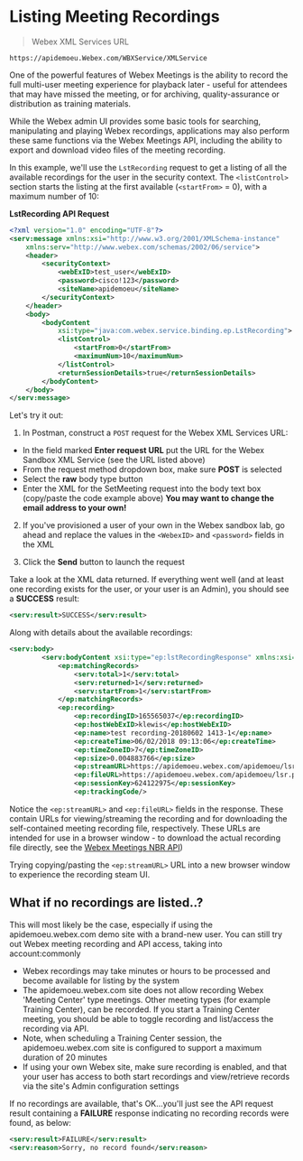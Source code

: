 # Listing Meeting Recordings

> Webex XML Services URL

```http
https://apidemoeu.Webex.com/WBXService/XMLService
```

One of the powerful features of Webex Meetings is the ability to record the full multi-user meeting experience for playback later - useful for attendees that may have missed the meeting, or for archiving, quality-assurance or distribution as training materials.

While the Webex admin UI provides some basic tools for searching, manipulating and playing Webex recordings, applications may also perform these same functions via the Webex Meetings API, including the ability to export and download video files of the meeting recording.

In this example, we'll use the `LstRecording` request to get a listing of all the available recordings for the user in the security context.  The `<listControl>` section starts the listing at the first available (`<startFrom>` = 0), with a maximum number of 10:

**LstRecording API Request**

```xml
<?xml version="1.0" encoding="UTF-8"?>
<serv:message xmlns:xsi="http://www.w3.org/2001/XMLSchema-instance"
    xmlns:serv="http://www.webex.com/schemas/2002/06/service">
    <header>
        <securityContext>
            <webExID>test_user</webExID>
            <password>cisco!123</password>
            <siteName>apidemoeu</siteName>
        </securityContext>
    </header>
    <body>
        <bodyContent
            xsi:type="java:com.webex.service.binding.ep.LstRecording">
            <listControl>
                <startFrom>0</startFrom>
                <maximumNum>10</maximumNum>
            </listControl>
            <returnSessionDetails>true</returnSessionDetails>
        </bodyContent>
    </body>
</serv:message>
```

Let's try it out:

1. In Postman, construct a `POST` request for the Webex XML Services URL:
  * In the field marked **Enter request URL** put the URL for the Webex Sandbox XML Service (see the URL listed above)
  * From the request method dropdown box, make sure **POST** is selected
  * Select the **raw** body type button
  * Enter the XML for the SetMeeting request into the body text box (copy/paste the code example above) **You may want to change the email address to your own!**

2. If you've provisioned a user of your own in the Webex sandbox lab, go ahead and replace the values in the `<WebexID>` and `<password>` fields in the XML

3. Click the **Send** button to launch the request

Take a look at the XML data returned.  If everything went well (and at least one recording exists for the user, or your user is an Admin), you should see a **SUCCESS** result:

```xml
<serv:result>SUCCESS</serv:result>
```

Along with details about the available recordings:

```xml
<serv:body>
        <serv:bodyContent xsi:type="ep:lstRecordingResponse" xmlns:xsi="http://www.w3.org/2001/XMLSchema-instance">
            <ep:matchingRecords>
                <serv:total>1</serv:total>
                <serv:returned>1</serv:returned>
                <serv:startFrom>1</serv:startFrom>
            </ep:matchingRecords>
            <ep:recording>
                <ep:recordingID>165565037</ep:recordingID>
                <ep:hostWebExID>klewis</ep:hostWebExID>
                <ep:name>test recording-20180602 1413-1</ep:name>
                <ep:createTime>06/02/2018 09:13:06</ep:createTime>
                <ep:timeZoneID>7</ep:timeZoneID>
                <ep:size>0.004883766</ep:size>
                <ep:streamURL>https://apidemoeu.webex.com/apidemoeu/lsr.php?RCID=ef8b9ee0d5118637f1242372017411ef</ep:streamURL>
                <ep:fileURL>https://apidemoeu.webex.com/apidemoeu/lsr.php?RCID=0ef70345c91739961182452f058e0bf5</ep:fileURL>
                <ep:sessionKey>624122975</ep:sessionKey>
                <ep:trackingCode/>
```

Notice the `<ep:streamURL>` and `<ep:fileURL>` fields in the response.  These contain URLs for viewing/streaming the recording and for downloading the self-contained meeting recording file, respectively.  These URLs are intended for use in a browser window - to download the actual recording file directly, see the [Webex Meetings NBR API](https://developer.cisco.com/site/webex-developer/develop-test/nbr-web-services-api/))

Trying copying/pasting the `<ep:streamURL>` URL into a new browser window to experience the recording steam UI.

## What if no recordings are listed..?

This will most likely be the case, especially if using the apidemoeu.webex.com demo site with a brand-new user.  You can still try out Webex meeting recording and API access, taking into account:commonly

- Webex recordings may take minutes or hours to be processed and become available for listing by the system
- The apidemoeu.webex.com site does not allow recording Webex 'Meeting Center' type meetings.  Other meeting types (for example Training Center), can be recorded.  If you start a Training Center meeting, you should be able to toggle recording and list/access the recording via API.
- Note, when scheduling a Training Center session, the apidemoeu.webex.com site is configured to support a maximum duration of 20 minutes
- If using your own Webex site, make sure recording is enabled, and that your user has access to both start recordings and view/retrieve records via the site's Admin configuration settings

If no recordings are available, that's OK...you'll just see the API request result containing a **FAILURE** response indicating no recording records were found, as below:

```xml
<serv:result>FAILURE</serv:result>
<serv:reason>Sorry, no record found</serv:reason>
```
